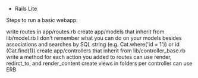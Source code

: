 * Rails Lite

Steps to run a basic webapp:

write routes in app/routes.rb
create app/models that inherit from lib/model.rb
  I don't remember what you can do on your models besides associations
    and searches by SQL string (e.g. Cat.where('id = 1')) or id (Cat.find(1))
create app/controllers that inherit from lib/controller_base.rb
  write a method for each action you added to routes
  can use render, redirct_to, and render_content
create views in folders per controller
  can use ERB
